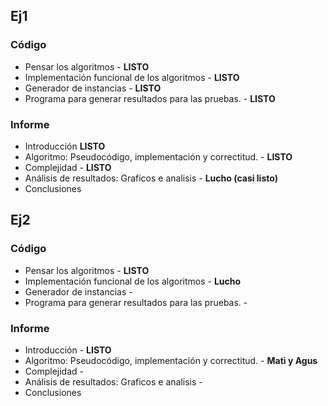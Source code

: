 ## Ej1 ##

### Código ###
  * Pensar los algoritmos - **LISTO**
  * Implementación funcional de los algoritmos - **LISTO**
  * Generador de instancias - **LISTO**
  * Programa para generar resultados para las pruebas. - **LISTO**

### Informe ###
  * Introducción **LISTO**
  * Algoritmo: Pseudocódigo, implementación y correctitud. - **LISTO**
  * Complejidad - **LISTO**
  * Análisis de resultados: Graficos e analisis - **Lucho (casi listo)**
  * Conclusiones


## Ej2 ##

### Código ###
  * Pensar los algoritmos - **LISTO**
  * Implementación funcional de los algoritmos - **Lucho**
  * Generador de instancias -
  * Programa para generar resultados para las pruebas. -

### Informe ###
  * Introducción - **LISTO**
  * Algoritmo: Pseudocódigo, implementación y correctitud. - **Mati y Agus**
  * Complejidad -
  * Análisis de resultados: Graficos e analisis -
  * Conclusiones